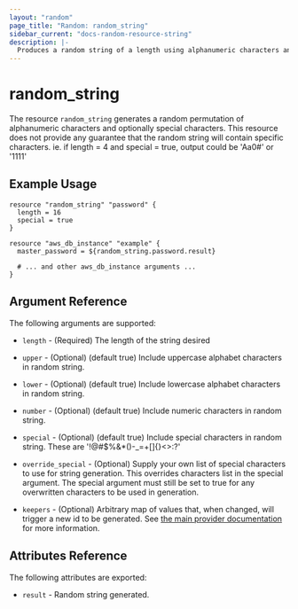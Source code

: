 ```yaml
---
layout: "random"
page_title: "Random: random_string"
sidebar_current: "docs-random-resource-string"
description: |-
  Produces a random string of a length using alphanumeric characters and optionally special characters.
---
```


# random\_string

The resource `random_string` generates a random permutation of alphanumeric
characters and optionally special characters.  This resource does not provide
any guarantee that the random string will contain specific characters.
ie. if length = 4 and special = true, output could be 'Aa0#' or '1111'


## Example Usage

```hcl
resource "random_string" "password" {
  length = 16
  special = true
}

resource "aws_db_instance" "example" {
  master_password = ${random_string.password.result}

  # ... and other aws_db_instance arguments ...
}
```

## Argument Reference

The following arguments are supported:

* `length` - (Required) The length of the string desired

* `upper` - (Optional) (default true) Include uppercase alphabet characters
  in random string.

* `lower` - (Optional) (default true) Include lowercase alphabet characters
  in random string.

* `number` - (Optional) (default true) Include numeric characters in random
  string.

* `special` - (Optional) (default true) Include special characters in random
  string. These are '!@#$%&*()-_=+[]{}<>:?'

* `override_special` - (Optional) Supply your own list of special characters to
  use for string generation.  This overrides characters list in the special
  argument.  The special argument must still be set to true for any overwritten
  characters to be used in generation.

* `keepers` - (Optional) Arbitrary map of values that, when changed, will
  trigger a new id to be generated. See
  [the main provider documentation](../index.html) for more information.


## Attributes Reference

The following attributes are exported:

* `result` - Random string generated.

